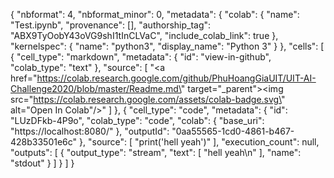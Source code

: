 {
  "nbformat": 4,
  "nbformat_minor": 0,
  "metadata": {
    "colab": {
      "name": "Test.ipynb",
      "provenance": [],
      "authorship_tag": "ABX9TyOobY43oVG9shI1tInCLVaC",
      "include_colab_link": true
    },
    "kernelspec": {
      "name": "python3",
      "display_name": "Python 3"
    }
  },
  "cells": [
    {
      "cell_type": "markdown",
      "metadata": {
        "id": "view-in-github",
        "colab_type": "text"
      },
      "source": [
        "<a href=\"https://colab.research.google.com/github/PhuHoangGiaUIT/UIT-AI-Challenge2020/blob/master/Readme.md\" target=\"_parent\"><img src=\"https://colab.research.google.com/assets/colab-badge.svg\" alt=\"Open In Colab\"/></a>"
      ]
    },
    {
      "cell_type": "code",
      "metadata": {
        "id": "LUzDFkb-4P9o",
        "colab_type": "code",
        "colab": {
          "base_uri": "https://localhost:8080/"
        },
        "outputId": "0aa55565-1cd0-4861-b467-428b33501e6c"
      },
      "source": [
        "print('hell yeah')"
      ],
      "execution_count": null,
      "outputs": [
        {
          "output_type": "stream",
          "text": [
            "hell yeah\n"
          ],
          "name": "stdout"
        }
      ]
    }
  ]
}
